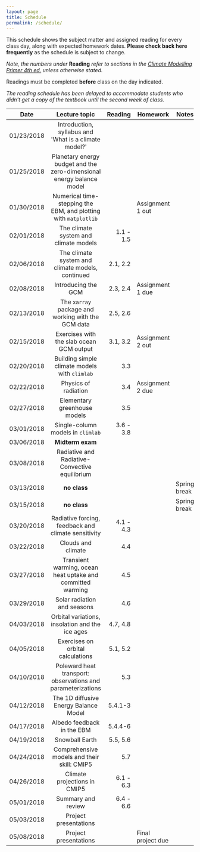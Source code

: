 ```yaml
---
layout: page
title: Schedule
permalink: /schedule/
---
```


This schedule shows the subject matter and assigned reading for every class day, along with expected homework dates. **Please check back here frequently** as the schedule is subject to change.

*Note, the numbers under* **Reading** *refer to sections in the
[Climate Modelling Primer 4th ed.](http://www.climatemodellingprimer.net) unless otherwise stated.*

Readings must be completed **before** class on the day indicated.

*The reading schedule has been delayed to accommodate students who didn't get a copy of the textbook until the second week of class.*

| Date          | Lecture topic                                                       |   Reading      |   Homework        |  Notes        |
| ------------- |:-------------------------------------------------------------------:| --------------:|-------------------|---------------|
| 01/23/2018    | Introduction, syllabus and 'What is a climate model?'               |                |                   |               |
| 01/25/2018    |Planetary energy budget and the zero-dimensional energy balance model|                |                   |               |
| 01/30/2018    | Numerical time-stepping the EBM, and plotting with `matplotlib`     |                | Assignment 1 out  |               |
| 02/01/2018    | The climate system and climate models                               | 1.1 - 1.5      |                   |               |
| 02/06/2018    | The climate system and climate models, continued                    | 2.1, 2.2       |                   |               |
| 02/08/2018    | Introducing the GCM                                                 | 2.3, 2.4       | Assignment 1 due  |               |
| 02/13/2018    | The `xarray` package and working with the GCM data                  | 2.5, 2.6       |                   |               |
| 02/15/2018    | Exercises with the slab ocean GCM output                            |  3.1, 3.2      | Assignment 2 out  |               |
| 02/20/2018    | Building simple climate models with `climlab`                       |  3.3           |                   |               |
| 02/22/2018    | Physics of radiation                                                |  3.4           | Assignment 2 due  |               |
| 02/27/2018    | Elementary greenhouse models                                        |  3.5           |                   |               |
| 03/01/2018    | Single-column models in `climlab`                                   |  3.6 - 3.8     |                   |               |
| 03/06/2018    |          **Midterm exam**                                           |                |                   |               |
| 03/08/2018    | Radiative and Radiative-Convective equilibrium                      |                |                   |               |
| 03/13/2018    |  **no class**                                                       |                |                   | Spring break  |
| 03/15/2018    |  **no class**                                                       |                |                   | Spring break  |
| 03/20/2018    | Radiative forcing, feedback and climate sensitivity                 | 4.1 - 4.3      |                   |               |
| 03/22/2018    | Clouds and climate                                                  | 4.4            |                   |               |
| 03/27/2018    | Transient warming, ocean heat uptake and committed warming          | 4.5            |                   |               |
| 03/29/2018    | Solar radiation and seasons                                         | 4.6            |                   |               |
| 04/03/2018    | Orbital variations, insolation and the ice ages                     | 4.7, 4.8       |                   |               |
| 04/05/2018    | Exercises on orbital calculations                                   | 5.1, 5.2       |                   |               |
| 04/10/2018    | Poleward heat transport: observations and parameterizations         | 5.3            |                   |               |
| 04/12/2018    | The 1D diffusive Energy Balance Model                               | 5.4.1-3        |                   |               |
| 04/17/2018    | Albedo feedback in the EBM                                          | 5.4.4-6        |                   |               |
| 04/19/2018    | Snowball Earth                                                      | 5.5, 5.6       |                   |               |
| 04/24/2018    | Comprehensive models and their skill: CMIP5                         | 5.7            |                   |               |
| 04/26/2018    | Climate projections in CMIP5                                        | 6.1 - 6.3      |                   |               |
| 05/01/2018    | Summary and review                                                  | 6.4 - 6.6      |                   |               |
| 05/03/2018    | Project presentations                                               |                |                   |               |
| 05/08/2018    | Project presentations                                               |                | Final project due |               |
